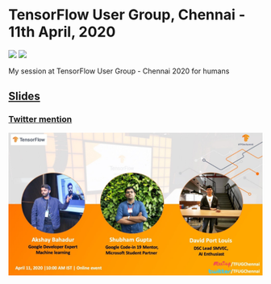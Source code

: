 # TensorFlow User Group, Chennai - 11th April, 2020
 [![](https://img.shields.io/github/license/sourcerer-io/hall-of-fame.svg?colorB=ff0000)](https://github.com/akshaybahadur21/Emojinator/blob/master/LICENSE.md)  [![](https://img.shields.io/badge/Akshay-Bahadur-brightgreen.svg?colorB=ff0000)](https://akshaybahadur.com)
 
 My session at TensorFlow User Group - Chennai 2020 for humans 
 
## [Slides](https://docs.google.com/presentation/d/1M7VtZUGTcFMPyQEPaIi5OuxB8oYxAkbXpTO9l7NmP3Q/edit?usp=sharing)

### [Twitter mention](https://twitter.com/TFUGChennai/status/1247205206493782021)

<img src="https://github.com/akshaybahadur21/TFUG-Chennai-2020/blob/master/tfug_chennai.jpeg">

